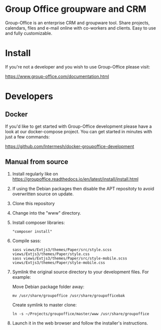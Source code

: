 # Group Office groupware and CRM

Group-Office is an enterprise CRM and groupware tool. 
Share projects, calendars, files and e-mail online with co-workers and clients. 
Easy to use and fully customizable.

# Install

If you're not a developer and you wish to use Group-Office please visit:

https://www.group-office.com/documentation.html

# Developers

## Docker
If you'd like to get started with Group-Office development please have a look at
our docker-compose project. You can get started in minutes with just a few commands:

https://github.com/Intermesh/docker-groupoffice-development

## Manual from source

1. Install regularly like on https://groupoffice.readthedocs.io/en/latest/install/install.html
2. If using the Debian packages then disable the APT repositoty to avoid overwritten source on update.
3. Clone this repository
4. Change into the "www" directory.
5. Install composer libraries: 
   ```
   "composer install"
   ```
6. Compile sass: 
   ```
   sass views/Extjs3/themes/Paper/src/style.scss views/Extjs3/themes/Paper/style.css
   sass views/Extjs3/themes/Paper/src/style-mobile.scss views/Extjs3/themes/Paper/style-mobile.css
   ```
7. Symlink the original source directory to your development files. For example:

   Move Debian package folder away:
   
   ```   
   mv /usr/share/groupoffice /usr/share/groupofficebak
   ```
      
   Create symlink to master clone:
  
   ```
   ln -s ~/Projects/groupoffice/master/www /usr/share/groupoffice
   ```
     
8. Launch it in the web browser and follow the installer's instructions.

